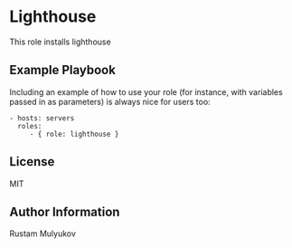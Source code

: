 Lighthouse  
==========  

This role installs lighthouse   


Example Playbook
----------------

Including an example of how to use your role (for instance, with variables passed in as parameters) is always nice for users too:

    - hosts: servers
      roles:
         - { role: lighthouse }

License  
-------  

MIT  

Author Information
------------------

Rustam Mulyukov
